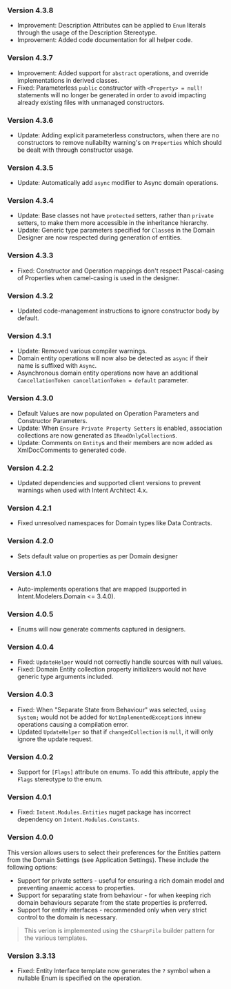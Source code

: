 ### Version 4.3.8

- Improvement: Description Attributes can be applied to `Enum` literals through the usage of the Description Stereotype.
- Improvement: Added code documentation for all helper code.

### Version 4.3.7

- Improvement: Added support for `abstract` operations, and override implementations in derived classes. 
- Fixed: Parameterless `public` constructor with `<Property> = null!` statements will no longer be generated in order to avoid impacting already existing files with unmanaged constructors.

### Version 4.3.6

- Update: Adding explicit parameterless constructors, when there are no constructors to remove nullabilty warning's on `Properties` which should be dealt with through constructor usage.

### Version 4.3.5

- Update: Automatically add `async` modifier to Async domain operations.

### Version 4.3.4

- Update: Base classes not have `protected` setters, rather than `private` setters, to make them more accessible in the inheritance hierarchy.
- Update: Generic type parameters specified for `Class`es in the Domain Designer are now respected during generation of entities.

### Version 4.3.3

- Fixed: Constructor and Operation mappings don't respect Pascal-casing of Properties when camel-casing is used in the designer.

### Version 4.3.2

- Updated code-management instructions to ignore constructor body by default.

### Version 4.3.1

- Update: Removed various compiler warnings.
- Domain entity operations will now also be detected as `async` if their name is suffixed with `Async`.
- Asynchronous domain entity operations now have an additional `CancellationToken cancellationToken = default` parameter.

### Version 4.3.0

- Default Values are now populated on Operation Parameters and Constructor Parameters.
- Update: When `Ensure Private Property Setters` is enabled, association collections are now generated as `IReadOnlyCollection`s.
- Update: Comments on `Entity`s and their members are now added as XmlDocComments to generated code. 

### Version 4.2.2

- Updated dependencies and supported client versions to prevent warnings when used with Intent Architect 4.x.

### Version 4.2.1

- Fixed unresolved namespaces for Domain types like Data Contracts.

### Version 4.2.0

- Sets default value on properties as per Domain designer

### Version 4.1.0

- Auto-implements operations that are mapped (supported in Intent.Modelers.Domain <= 3.4.0). 

### Version 4.0.5

- Enums will now generate comments captured in designers.

### Version 4.0.4

- Fixed: `UpdateHelper` would not correctly handle sources with null values.
- Fixed: Domain Entity collection property initializers would not have generic type arguments included.

### Version 4.0.3

- Fixed: When "Separate State from Behaviour" was selected, `using System;` would not be added for `NotImplementedException`s innew operations causing a compilation error.
- Updated `UpdateHelper` so that if `changedCollection` is `null`, it will only ignore the update request.

### Version 4.0.2

- Support for `[Flags]` attribute on enums. To add this attribute, apply the `Flags` stereotype to the enum.

### Version 4.0.1

- Fixed: `Intent.Modules.Entities` nuget package has incorrect dependency on `Intent.Modules.Constants`.

### Version 4.0.0

This version allows users to select their preferences for the Entities pattern from the Domain Settings (see Application Settings). 
These include the following options:

- Support for private setters - useful for ensuring a rich domain model and preventing anaemic access to properties.
- Support for separating state from behaviour - for when keeping rich domain behaviours separate from the state properties is preferred.
- Support for entity interfaces - recommended only when very strict control to the domain is necessary.

> This verion is implemented using the `CSharpFile` builder pattern for the various templates.

### Version 3.3.13

- Fixed: Entity Interface template now generates the `?` symbol when a nullable Enum is specified on the operation.
